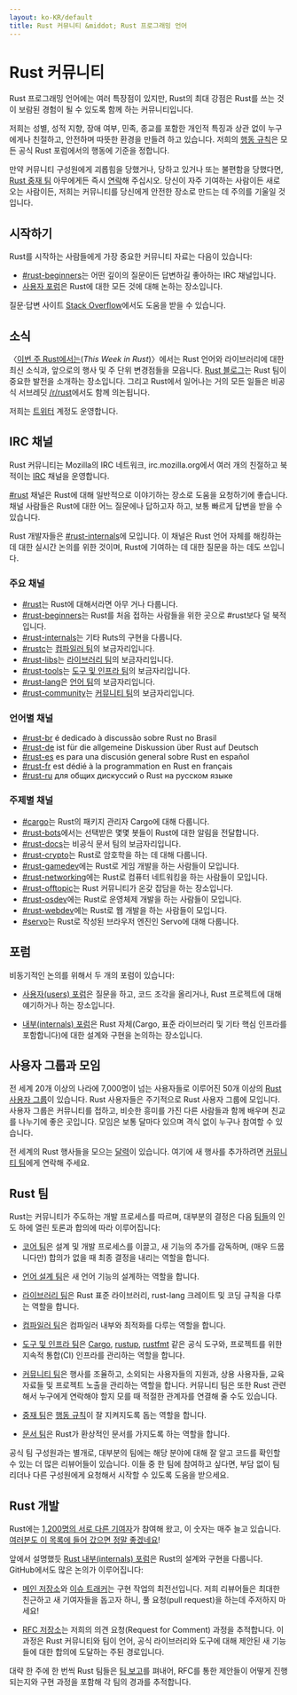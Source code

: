```yaml
---
layout: ko-KR/default
title: Rust 커뮤니티 &middot; Rust 프로그래밍 언어
---
```


# Rust 커뮤니티

Rust 프로그래밍 언어에는 여러 특장점이 있지만, Rust의 최대 강점은 Rust를 쓰는 것이 보람된 경험이 될 수 있도록 함께 하는 커뮤니티입니다.

저희는 성별, 성적 지향, 장애 여부, 민족, 종교를 포함한 개인적 특징과 상관 없이 누구에게나 친절하고, 안전하며 따뜻한 환경을 만들려 하고 있습니다.
저희의 [행동 규칙][coc]은 모든 공식 Rust 포럼에서의 행동에 기준을 정합니다.

만약 커뮤니티 구성원에게 괴롭힘을 당했거나, 당하고 있거나 또는 불편함을 당했다면, [Rust 중재 팀][mod_team] 아무에게든 즉시 [연락][mod_team_email]해 주십시오.
당신이 자주 기여하는 사람이든 새로 오는 사람이든, 저희는 커뮤니티를 당신에게 안전한 장소로 만드는 데 주의를 기울일 것입니다.

[coc]: https://www.rust-lang.org/conduct.html
[mod_team]: https://www.rust-lang.org/team.html#Moderation
[mod_team_email]: mailto:rust-mods@rust-lang.org

## 시작하기

Rust를 시작하는 사람들에게 가장 중요한 커뮤니티 자료는 다음이 있습니다:

- [#rust-beginners][beginners_irc]는 어떤 깊이의 질문이든 답변하길 좋아하는 IRC 채널입니다.
- [사용자 포럼][users_forum]은 Rust에 대한 모든 것에 대해 논하는 장소입니다.

질문·답변 사이트 [Stack Overflow][stack_overflow]에서도 도움을 받을 수 있습니다.

[stack_overflow]: https://stackoverflow.com/questions/tagged/rust

## 소식

〈[이번 주 Rust에서는][twir](<i lang="en">This Week in Rust</i>)〉에서는
Rust 언어와 라이브러리에 대한 최신 소식과, 앞으로의 행사 및 주 단위 변경점들을 모읍니다.
[Rust 블로그][rust_blog]는 Rust 팀이 중요한 발전을 소개하는 장소입니다.
그리고 Rust에서 일어나는 거의 모든 일들은 비공식 서브레딧 [/r/rust][reddit]에서도 함께 의논됩니다.

저희는 [트위터][twitter] 계정도 운영합니다.

[twir]: https://this-week-in-rust.org/
[rust_blog]: http://blog.rust-lang.org/
[reddit]: https://www.reddit.com/r/rust
[reddit_coc]: https://www.reddit.com/r/rust/comments/2rvrzx/our_code_of_conduct_please_read/
[twitter]: https://twitter.com/rustlang

## IRC 채널

Rust 커뮤니티는 Mozilla의 IRC 네트워크, irc.mozilla.org에서 여러 개의 친절하고 북적이는 [IRC] 채널을 운영합니다.

[#rust][rust_irc] 채널은 Rust에 대해 일반적으로 이야기하는 장소로 도움을 요청하기에 좋습니다.
채널 사람들은 Rust에 대한 어느 질문에나 답하고자 하고, 보통 빠르게 답변을 받을 수 있습니다.

Rust 개발자들은 [#rust-internals][internals_irc]에 모입니다.
이 채널은 Rust 언어 자체를 해킹하는 데 대한 실시간 논의를 위한 것이며,
Rust에 기여하는 데 대한 질문을 하는 데도 쓰입니다.

### 주요 채널

- [#rust][rust_irc]는 Rust에 대해서라면 아무 거나 다룹니다.
- [#rust-beginners][beginners_irc]는 Rust를 처음 접하는 사람들을 위한 곳으로 #rust보다 덜 북적입니다.
- [#rust-internals][internals_irc]는 기타 Ruts의 구현을 다룹니다.
- [#rustc][rustc_irc]는 [컴파일러 팀][compiler_team]의 보금자리입니다.
- [#rust-libs][libs_irc]는 [라이브러리 팀][library_team]의 보금자리입니다.
- [#rust-tools][tools_irc]는 [도구 및 인프라 팀][tool_team]의 보금자리입니다.
- [#rust-lang][lang_irc]은 [언어 팀][language_team]의 보금자리입니다.
- [#rust-community][community_irc]는 [커뮤니티 팀][community_team]의 보금자리입니다.

### 언어별 채널

- [#rust-br][br_irc] é dedicado à discussão sobre Rust no Brasil
- [#rust-de][de_irc] ist für die allgemeine Diskussion über Rust auf Deutsch
- [#rust-es][es_irc] es para una discusión general sobre Rust en español
- [#rust-fr][fr_irc] est dédié à la programmation en Rust en français
- [#rust-ru][ru_irc] для общих дискуссий о Rust на русском языке

### 주제별 채널

- [#cargo][cargo_irc]는 Rust의 패키지 관리자 Cargo에 대해 다룹니다.
- [#rust-bots][bots_irc]에서는 선택받은 몇몇 봇들이 Rust에 대한 알림을 전달합니다.
- [#rust-docs][docs_irc]는 비공식 문서 팀의 보금자리입니다.
- [#rust-crypto][crypto_irc]는 Rust로 암호학을 하는 데 대해 다룹니다.
- [#rust-gamedev][gamedev_irc]에는 Rust로 게임 개발을 하는 사람들이 모입니다.
- [#rust-networking][networking_irc]에는 Rust로 컴퓨터 네트워킹을 하는 사람들이 모입니다.
- [#rust-offtopic][offtopic_irc]는 Rust 커뮤니티가 온갖 잡담을 하는 장소입니다.
- [#rust-osdev][osdev_irc]에는 Rust로 운영체제 개발을 하는 사람들이 모입니다.
- [#rust-webdev][webdev_irc]에는 Rust로 웹 개발을 하는 사람들이 모입니다.
- [#servo][servo_irc]는 Rust로 작성된 브라우저 엔진인 Servo에 대해 다룹니다.

[IRC]: https://en.wikipedia.org/wiki/Internet_Relay_Chat
[beginners_irc]: https://client00.chat.mibbit.com/?server=irc.mozilla.org&channel=%23rust-beginners
[bots_irc]: https://client00.chat.mibbit.com/?server=irc.mozilla.org&channel=%23rust-bots
[br_irc]: https://client00.chat.mibbit.com/?server=irc.mozilla.org&channel=%23rust-br
[cargo_irc]: https://client00.chat.mibbit.com/?server=irc.mozilla.org&channel=%23cargo
[community_irc]: https://client00.chat.mibbit.com/?server=irc.mozilla.org&channel=%23rust-community
[crypto_irc]: https://client00.chat.mibbit.com/?server=irc.mozilla.org&channel=%23rust-crypto
[de_irc]: https://client00.chat.mibbit.com/?server=irc.mozilla.org&channel=%23rust-de
[es_irc]: https://client00.chat.mibbit.com/?server=irc.mozilla.org&channel=%23rust-es
[fr_irc]: https://client00.chat.mibbit.com/?server=irc.mozilla.org&channel=%23rust-fr
[gamedev_irc]: https://client00.chat.mibbit.com/?server=irc.mozilla.org&channel=%23rust-gamedev
[internals_irc]: https://client00.chat.mibbit.com/?server=irc.mozilla.org&channel=%23rust-internals
[lang_irc]: https://client00.chat.mibbit.com/?server=irc.mozilla.org&channel=%23rust-lang
[libs_irc]: https://client00.chat.mibbit.com/?server=irc.mozilla.org&channel=%23rust-libs
[networking_irc]: https://client00.chat.mibbit.com/?server=irc.mozilla.org&channel=%23rust-networking
[offtopic_irc]: https://client00.chat.mibbit.com/?server=irc.mozilla.org&channel=%23rust-offtopic
[osdev_irc]: https://client00.chat.mibbit.com/?server=irc.mozilla.org&channel=%23rust-osdev
[ru_irc]: https://client00.chat.mibbit.com/?server=irc.mozilla.org&channel=%23rust-ru
[rust_irc]: https://client00.chat.mibbit.com/?server=irc.mozilla.org&channel=%23rust
[rustc_irc]: https://client00.chat.mibbit.com/?server=irc.mozilla.org&channel=%23rustc
[servo_irc]: https://client00.chat.mibbit.com/?server=irc.mozilla.org&channel=%23servo
[tools_irc]: https://client00.chat.mibbit.com/?server=irc.mozilla.org&channel=%23rust-tools
[webdev_irc]: https://client00.chat.mibbit.com/?server=irc.mozilla.org&channel=%23rust-webdev
[docs_irc]: https://client00.chat.mibbit.com/?server=irc.mozilla.org&channel=%23rust-docs

## 포럼

비동기적인 논의를 위해서 두 개의 포럼이 있습니다:

- [사용자(users) 포럼][users_forum]은 질문을 하고, 코드 조각을 올리거나, Rust 프로젝트에 대해 얘기하거나 하는 장소입니다.

- [내부(internals) 포럼][internals_forum]은 Rust 자체(Cargo, 표준 라이브러리 및 기타 핵심 인프라를 포함합니다)에 대한 설계와 구현을 논의하는 장소입니다.

[users_forum]: https://users.rust-lang.org/
[internals_forum]: https://internals.rust-lang.org/

## 사용자 그룹과 모임

전 세계 20개 이상의 나라에 7,000명이 넘는 사용자들로 이루어진 50개 이상의 [Rust 사용자 그룹][user_group]이 있습니다.
Rust 사용자들은 주기적으로 Rust 사용자 그룹에 모입니다.
사용자 그룹은 커뮤니티를 접하고, 비슷한 흥미를 가진 다른 사람들과 함께 배우며 친교를 나누기에 좋은 곳입니다.
모임은 보통 달마다 있으며 격식 없이 누구나 참여할 수 있습니다.

전 세계의 Rust 행사들을 모으는 [달력][calendar]이 있습니다.
여기에 새 행사를 추가하려면 [커뮤니티 팀][community_team]에게 연락해 주세요.

[user_group]: ./user-groups.html
[calendar]: https://www.google.com/calendar/embed?src=apd9vmbc22egenmtu5l6c5jbfc@group.calendar.google.com

## Rust 팀

Rust는 커뮤니티가 주도하는 개발 프로세스를 따르며,
대부분의 결정은 다음 [팀들][teams]의 인도 하에 열린 토론과 합의에 따라 이루어집니다:

* [코어 팀][core_team]은 설계 및 개발 프로세스를 이끌고, 새 기능의 추가를 감독하며, (매우 드뭅니다만) 합의가 없을 때 최종 결정을 내리는 역할을 합니다.

* [언어 설계 팀][language_team]은 새 언어 기능의 설계하는 역할을 합니다.

* [라이브러리 팀][library_team]은 Rust 표준 라이브러리, rust-lang 크레이트 및 코딩 규칙을 다루는 역할을 합니다.

* [컴파일러 팀][compiler_team]은 컴파일러 내부와 최적화를 다루는 역할을 합니다.

* [도구 및 인프라 팀][tool_team]은 [Cargo], [rustup], [rustfmt] 같은 공식 도구와, 프로젝트를 위한 지속적 통합(CI) 인프라를 관리하는 역할을 합니다.

[Cargo]: https://crates.io
[rustup]: https://www.rustup.rs
[rustfmt]: https://github.com/rust-lang-nursery/rustfmt

* [커뮤니티 팀][community_team]은 행사를 조율하고, 소외되는 사용자들의 지원과, 상용 사용자들, 교육 자료들 및 프로젝트 노출을 관리하는 역할을 합니다.
  커뮤니티 팀은 또한 Rust 관련해서 누구에게 연락해야 할지 모를 때 적절한 관계자를 연결해 줄 수도 있습니다.

* [중재 팀][mod_team]은 [행동 규칙][coc]이 잘 지켜지도록 돕는 역할을 합니다.

* [문서 팀][doc_team]은 Rust가 환상적인 문서를 가지도록 하는 역할을 합니다.

공식 팀 구성원과는 별개로, 대부분의 팀에는 해당 분야에 대해 잘 알고 코드를 확인할 수 있는 더 많은 리뷰어들이 있습니다.
이들 중 한 팀에 참여하고 싶다면, 부담 없이 팀 리더나 다른 구성원에게 요청해서 시작할 수 있도록 도움을 받으세요.

[teams]: https://www.rust-lang.org/team.html
[core_team]: https://www.rust-lang.org/team.html#Core
[language_team]: https://www.rust-lang.org/team.html#Language-design
[library_team]: https://www.rust-lang.org/team.html#Library
[compiler_team]: https://www.rust-lang.org/team.html#Compiler
[tool_team]: https://www.rust-lang.org/team.html#Tooling-and-infrastructure
[community_team]: https://www.rust-lang.org/team.html#Community
[mod_team]: https://www.rust-lang.org/team.html#Moderation
[doc_team]: https://www.rust-lang.org/en-US/team.html#Documentation-team

## Rust 개발

Rust에는 [1,200명의 서로 다른 기여자][authors]가 참여해 왔고, 이 숫자는 매주 늘고 있습니다.
[여러분도 이 목록에 들어 갔으면 정말 좋겠네요][contribute]!

앞에서 설명했듯 [Rust 내부(internals) 포럼][internals_forum]은 Rust의 설계와 구현을 다룹니다.
GitHub에서도 많은 논의가 이루어집니다:

- [메인 저장소][github]와 [이슈 트래커][issue_tracking]는 구현 작업의 최전선입니다.
  저희 리뷰어들은 최대한 친근하고 새 기여자들을 돕고자 하니, 풀 요청(pull request)을 하는데 주저하지 마세요!

- [RFC 저장소][rfcs]는 저희의 의견 요청(Request for Comment) 과정을 추적합니다.
  이 과정은 Rust 커뮤니티와 팀이 언어, 공식 라이브러리와 도구에 대해 제안된 새 기능들에 대한 합의에 도달하는 주된 경로입니다.

대략 한 주에 한 번씩 Rust 팀들은 [팀 보고][team_reports]를 펴내어,
RFC를 통한 제안들이 어떻게 진행되는지와 구현 과정을 포함해 각 팀의 경과를 추적합니다.

[authors]: https://github.com/rust-lang/rust/blob/88397e092e01b6043b6f65772710dfe0e59056c5/AUTHORS.txt
[contribute]: contribute.html
[github]: https://github.com/rust-lang/rust
[rfcs]: https://github.com/rust-lang/rfcs
[team_reports]: https://github.com/rust-lang/subteams
[issue_tracking]: https://github.com/rust-lang/rust/issues
